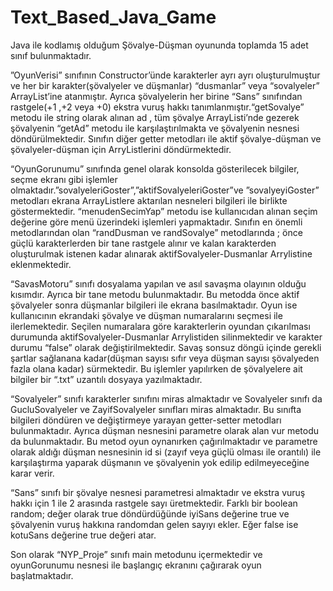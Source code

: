 # Text_Based_Java_Game

Java ile kodlamış olduğum Şövalye-Düşman oyununda toplamda 15 adet sınıf bulunmaktadır.

”OyunVerisi” sınıfının Constructor’ünde karakterler ayrı ayrı oluşturulmuştur ve her bir karakter(şövalyeler ve düşmanlar) “dusmanlar” veya “sovalyeler” ArrayList’ine atanmıştır. Ayrıca şövalyelerin her birine “Sans” sınıfından rastgele(+1 ,+2 veya +0) ekstra vuruş hakkı tanımlanmıştır.“getSovalye” metodu ile string olarak alınan ad , tüm şövalye ArrayListi’nde gezerek şövalyenin “getAd” metodu ile karşılaştırılmakta ve şövalyenin nesnesi döndürülmektedir. Sınıfın diğer getter metodları ile aktif şövalye-düşman ve şövalyeler-düşman için ArryListlerini döndürmektedir.

“OyunGorunumu” sınıfında genel olarak konsolda gösterilecek bilgiler, seçme ekranı gibi işlemler olmaktadır.”sovalyeleriGoster”,”aktifSovalyeleriGoster”ve ”sovalyeyiGoster” metodları ekrana ArrayListlere aktarılan nesneleri bilgileri ile birlikte göstermektedir. “menudenSecimYap” metodu ise kullanıcıdan alınan seçim değerine göre menü üzerindeki işlemleri yapmaktadır. Sınıfın en önemli metodlarından olan “randDusman ve randSovalye” metodlarında ; önce güçlü karakterlerden bir tane rastgele alınır ve kalan karakterden oluşturulmak istenen kadar alınarak aktifSovalyeler-Dusmanlar Arrylistine eklenmektedir.

“SavasMotoru” sınıfı dosyalama yapılan ve asıl savaşma olayının olduğu kısımdır. Ayrıca bir tane metodu bulunmaktadır. Bu metodda önce aktif şövalyeler sonra düşmanlar bilgileri ile ekrana basılmaktadır. Oyun ise kullanıcının ekrandaki şövalye ve düşman numaralarını seçmesi ile ilerlemektedir. Seçilen numaralara göre karakterlerin oyundan çıkarılması durumunda aktifSovalyeler-Dusmanlar Arrylistiden silinmektedir ve karakter durumu “false” olarak değiştirilmektedir. Savaş sonsuz döngü içinde gerekli şartlar sağlanana kadar(düşman sayısı sıfır veya düşman sayısı şövalyeden fazla olana kadar) sürmektedir. Bu işlemler yapılırken de şövalyelere ait bilgiler bir “.txt” uzantılı dosyaya yazılmaktadır.

“Sovalyeler” sınıfı karakterler sınıfını miras almaktadır ve Sovalyeler sınıfı da GucluSovalyeler ve ZayifSovalyeler sınıfları miras almaktadır. Bu sınıfta bilgileri döndüren ve değiştirmeye yarayan getter-setter metodları bulunmaktadır. Ayrıca düşman nesnesini parametre olarak alan vur metodu da bulunmaktadır. Bu metod oyun oynanırken çağırılmaktadır ve parametre olarak aldığı düşman nesnesinin id si (zayıf veya güçlü olması ile orantılı) ile karşılaştırma yaparak düşmanın ve şövalyenin yok edilip edilmeyeceğine karar verir.

“Sans” sınıfı bir şövalye nesnesi parametresi almaktadır ve ekstra vuruş hakkı için 1 ile 2 arasında rastgele sayı üretmektedir. Farklı bir boolean random; değer olarak true döndürdüğünde iyiSans değerine true ve şövalyenin vuruş hakkına randomdan gelen sayıyı ekler. Eğer false ise kotuSans değerine true değeri atar.

Son olarak “NYP_Proje” sınıfı main metodunu içermektedir ve oyunGorunumu nesnesi ile başlangıç ekranını çağırarak oyun başlatmaktadır.
